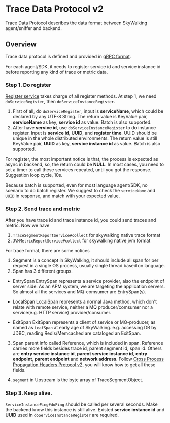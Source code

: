 # Trace Data Protocol v2
Trace Data Protocol describes the data format between SkyWalking agent/sniffer and backend. 

## Overview
Trace data protocol is defined and provided in [gRPC format](https://github.com/apache/incubator-skywalking-data-collect-protocol).

For each agent/SDK, it needs to register service id and service instance id before reporting any kind of trace 
or metric data.

### Step 1. Do register
[Register service](https://github.com/apache/incubator-skywalking-data-collect-protocol/tree/master/register/Register.proto) takes charge of 
all register methods. At step 1, we need `doServiceRegister`, then `doServiceInstanceRegister`.

1. First of all, do `doServiceRegister`, input is **serviceName**, which could be declared by any UTF-8 String. The return 
value is KeyValue pair, **serviceName** as key, **service id** as value. Batch is also supported.
1. After have **service id**, use `doServiceInstanceRegister` to do instance register. Input is **service id**, **UUID**,
and **register time**. UUID should be unique in the whole distributed environments. The return value is still KeyValue pair,
**UUID** as key, **service instance id** as value. Batch is also supported.

For register, the most important notice is that, the process is expected as async in backend, so, the return could be **NULL**.
In most cases, you need to set a timer to call these services repeated, until you got the response. Suggestion loop cycle, 10s.

Because batch is supported, even for most language agent/SDK, no scenario to do batch register. We suggest to check the  `serviceName`
and `UUID` in response, and match with your expected value.

### Step 2. Send trace and metric
After you have trace id and trace instance id, you could send traces and metric. Now we
have 
1. `TraceSegmentReportService#collect` for skywalking native trace format
1. `JVMMetricReportService#collect` for skywalking native jvm format

For trace format, there are some notices
1. Segment is a concept in SkyWalking, it should include all span for per request in a single OS process, usually single thread based on language.
2. Span has 3 different groups.

* EntrySpan
EntrySpan represents a service provider, also the endpoint of server side. As an APM system, we are targeting the 
application servers. So almost all the services and MQ-comsumer are EntrySpan(s).

* LocalSpan
LocalSpan represents a normal Java method, which don't relate with remote service, neither a MQ producer/comsumer
nor a service(e.g. HTTP service) provider/consumer.

* ExitSpan
ExitSpan represents a client of service or MQ-producer, as named as `LeafSpan` at early age of SkyWalking.
e.g. accessing DB by JDBC, reading Redis/Memcached are cataloged an ExitSpan. 

3. Span parent info called Reference, which is included in span. Reference carries more fields besides 
trace id, parent segment id, span id. Others are **entry service instance id**, **parent service instance id**,
**entry endpoint**, **parent endpoint** and **network address**. Follow [Cross Process Propagation Headers Protocol v2](Skywalking-Cross-Process-Propagation-Headers-Protocol-v2.md),
you will know how to get all these fields.

4. `segment` in Upstream is the byte array of TraceSegmentObject.

### Step 3. Keep alive.
`ServiceInstancePing#doPing` should be called per several seconds. Make the backend know this instance is still
alive. Existed **service instance id** and **UUID** used in `doServiceInstanceRegister` are required.

